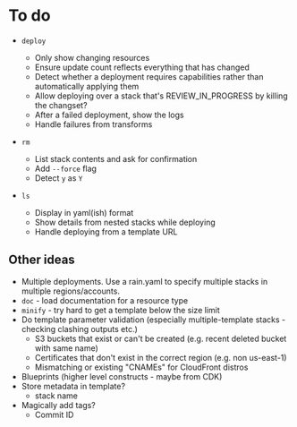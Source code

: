 # To do

* `deploy`
    * Only show changing resources
    * Ensure update count reflects everything that has changed
    * Detect whether a deployment requires capabilities rather than automatically applying them
    * Allow deploying over a stack that's REVIEW_IN_PROGRESS by killing the changset?
    * After a failed deployment, show the logs
    * Handle failures from transforms

* `rm`
    * List stack contents and ask for confirmation
    * Add `--force` flag
    * Detect `y` as `Y`

* `ls`
    * Display in yaml(ish) format
    * Show details from nested stacks while deploying
    * Handle deploying from a template URL

## Other ideas

* Multiple deployments. Use a rain.yaml to specify multiple stacks in multiple regions/accounts.
* `doc` - load documentation for a resource type
* `minify` - try hard to get a template below the size limit
* Do template parameter validation (especially multiple-template stacks - checking clashing outputs etc.)
    * S3 buckets that exist or can't be created (e.g. recent deleted bucket with same name)
    * Certificates that don't exist in the correct region (e.g. non us-east-1)
    * Mismatching or existing "CNAMEs" for CloudFront distros
* Blueprints (higher level constructs - maybe from CDK)
* Store metadata in template?
    * stack name
* Magically add tags?
    * Commit ID
